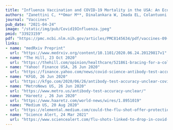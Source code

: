 ```yaml
---
title: "Influenza Vaccination and COVID-19 Mortality in the USA: An Ecological Study"
authors: "Zanettini C, **Omar M**, Dinalankara W, Imada EL, Colantuoni E, Parmigiani G, Marchionni L"
journal: "Vaccines"
pub_date: "2021-04-24"
image: "/static/img/pub/Covid19Influenza.jpeg"
pmid: "33923159"
pdf: "https://pmc.ncbi.nlm.nih.gov/articles/PMC8145634/pdf/vaccines-09-00427.pdf"
links:
- name: "medRxiv Preprint"
  url: "https://www.medrxiv.org/content/10.1101/2020.06.24.20129817v1"
- name: "The Hill, 23 Oct 2020"
  url: "https://thehill.com/opinion/healthcare/521861-bracing-for-a-collision-between-influenza-and-covid-19/"
- name: "Yahoo! Finance USA, 26 Jun 2020"
  url: "https://finance.yahoo.com/news/covid-science-antibody-test-accuracy-185214887.html"
- name: "KFGO, 26 Jun 2020"
  url: "https://kfgo.com/2020/06/26/antibody-test-accuracy-unclear-covid-19-risks-higher-for-pregnant-women/"
- name: "MetroNews US, 26 Jun 2020"
  url: "https://www.metro.us/antibody-test-accuracy-unclear/"
- name: "Hareetz , 26 Jun 2020"
  url: "https://www.haaretz.com/world-news/wires/1.8951019"
- name: "Medium US, 20 Aug 2020"
  url: "https://elemental.medium.com/could-the-flu-shot-offer-protection-against-covid-19-9b2c4ecf055f"
- name: "Science Alert, 24 Mar 2021"
  url: "https://www.sciencealert.com/flu-shots-linked-to-drop-in-covid-19-infections-and-scientists-aren-t-sure-why"
---
```

